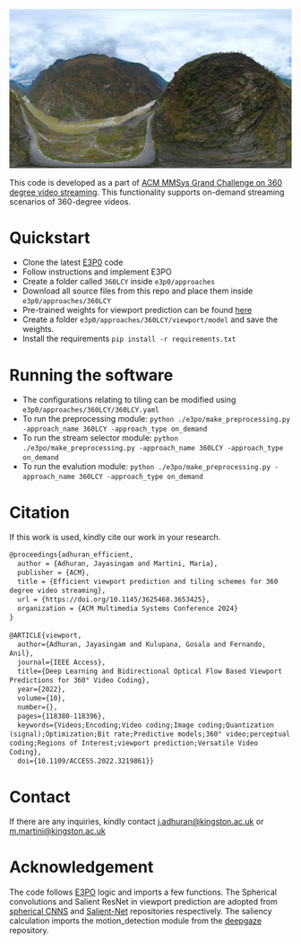 ![Image](/images/ERP.png)

This code is developed as a part of [ACM MMSys Grand Challenge on 360 degree video streaming](https://2024.acmmmsys.org/gc/360-vod/). This functionality supports on-demand streaming scenarios of 360-degree videos.

# Quickstart
* Clone the latest [E3P0](https://github.com/bytedance/E3PO/tree/main) code
* Follow instructions and implement E3PO
* Create a folder called `360LCY` inside `e3p0/approaches`
* Download all source files from this repo and place them inside `e3p0/approaches/360LCY`
* Pre-trained weights for viewport prediction can be found [here](https://kingstonuniversity-my.sharepoint.com/:u:/g/personal/ku75509_kingston_ac_uk/EUvtM0ciscdLnv__MAjHtaUBOKRJlBLkg7nWNpiZRB-0Rg?e=C6PmdV)
* Create a folder `e3p0/approaches/360LCY/viewport/model` and save the weights.
* Install the requirements `pip install -r requirements.txt`

# Running the software
* The configurations relating to tiling can be modified using `e3p0/approaches/360LCY/360LCY.yaml`
* To run the preprocessing module: `python ./e3po/make_preprocessing.py -approach_name 360LCY -approach_type on_demand`
* To run the stream selector module: `python ./e3po/make_preprocessing.py -approach_name 360LCY -approach_type on_demand`
* To run the evalution module: `python ./e3po/make_preprocessing.py -approach_name 360LCY -approach_type on_demand`

# Citation
If this work is used, kindly cite our work in your research.

```
@proceedings{adhuran_efficient,
  author = {Adhuran, Jayasingam and Martini, Maria},
  publisher = {ACM},
  title = {Efficient viewport prediction and tiling schemes for 360 degree video streaming},
  url = {https://doi.org/10.1145/3625468.3653425},
  organization = {ACM Multimedia Systems Conference 2024}
}

@ARTICLE{viewport,
  author={Adhuran, Jayasingam and Kulupana, Gosala and Fernando, Anil},
  journal={IEEE Access}, 
  title={Deep Learning and Bidirectional Optical Flow Based Viewport Predictions for 360° Video Coding}, 
  year={2022},
  volume={10},
  number={},
  pages={118380-118396},
  keywords={Videos;Encoding;Video coding;Image coding;Quantization (signal);Optimization;Bit rate;Predictive models;360° video;perceptual coding;Regions of Interest;viewport prediction;Versatile Video Coding},
  doi={10.1109/ACCESS.2022.3219861}}
```

# Contact
If there are any inquiries, kindly contact j.adhuran@kingston.ac.uk or m.martini@kingston.ac.uk 

# Acknowledgement
The code follows [E3PO](https://github.com/bytedance/E3PO) logic and imports a few functions. The Spherical convolutions and Salient ResNet in viewport prediction are adopted from [spherical CNNS](https://github.com/jonkhler/s2cnn) and [Salient-Net](https://github.com/AmigoCDT/Salient-Net/tree/master) repositories respectively. The saliency calculation imports the motion_detection module from the [deepgaze](https://github.com/mpatacchiola/deepgaze/tree/master) repository.  


